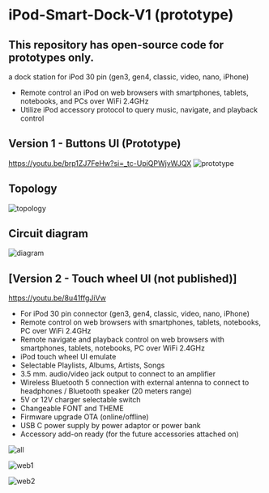 # iPod-Smart-Dock-V1 (prototype)
## This repository has open-source code for prototypes only.
a dock station for iPod 30 pin (gen3, gen4, classic, video, nano, iPhone)
- Remote control an iPod on web browsers with smartphones, tablets, notebooks, and PCs over WiFi 2.4GHz
- Utilize iPod accessory protocol to query music, navigate, and playback control


## Version 1 - Buttons UI (Prototype)
https://youtu.be/brp1ZJ7FeHw?si=_tc-UpiQPWjvWJQX
![prototype](https://github.com/VaAndCob/iPod-Smart-Dock-V1/blob/main/document/%E2%80%8Eprototype1.%E2%80%8E001.jpeg)

## Topology
![topology](https://github.com/VaAndCob/iPod-Smart-Dock-V1/blob/main/document/topology.jpg)

## Circuit diagram
![diagram](https://github.com/VaAndCob/iPod-Smart-Dock-V1/blob/main/document/prototpe.png)


## [Version 2 - Touch wheel UI (not published)]
https://youtu.be/8u41ffgJiVw

- For iPod 30 pin connector (gen3, gen4, classic, video, nano, iPhone)
- Remote control on web browsers with smartphones, tablets, notebooks, PC over WiFi 2.4GHz
- Remote navigate and playback control on web browsers with smartphones, tablets, notebooks, PC over WiFi 2.4GHz
- iPod touch wheel UI emulate
- Selectable Playlists, Albums, Artists, Songs
- 3.5 mm. audio/video jack output to connect to an amplifier
- Wireless Bluetooth 5 connection with external antenna to connect to headphones / Bluetooth speaker (20 meters range)
- 5V or 12V charger selectable switch
- Changeable FONT and THEME
- Firmware upgrade OTA (online/offline)
- USB C power supply by power adaptor or power bank
- Accessory add-on ready (for the future accessories attached on)
  
![all](https://github.com/VaAndCob/iPod-Smart-Dock-V1/blob/main/document/all1.jpg)

![web1](https://github.com/VaAndCob/iPod-Smart-Dock-V1/blob/main/document/web1.jpeg)

![web2](https://github.com/VaAndCob/iPod-Smart-Dock-V1/blob/main/document/web2.jpeg)
